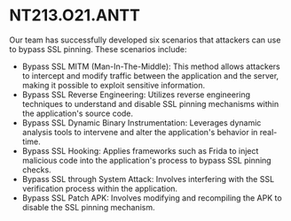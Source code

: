 # NT213.O21.ANTT
Our team has successfully developed six scenarios that attackers can use to bypass SSL pinning. These scenarios include:
- Bypass SSL MITM (Man-In-The-Middle): This method allows attackers to intercept and modify traffic between the application and the server, making it possible to exploit sensitive information.
- Bypass SSL Reverse Engineering: Utilizes reverse engineering techniques to understand and disable SSL pinning mechanisms within the application's source code.
- Bypass SSL Dynamic Binary Instrumentation: Leverages dynamic analysis tools to intervene and alter the application's behavior in real-time.
- Bypass SSL Hooking: Applies frameworks such as Frida to inject malicious code into the application's process to bypass SSL pinning checks.
- Bypass SSL through System Attack: Involves interfering with the SSL verification process within the application.
- Bypass SSL Patch APK: Involves modifying and recompiling the APK to disable the SSL pinning mechanism.
